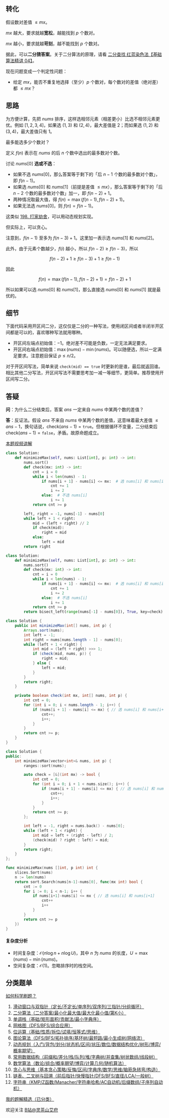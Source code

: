 ## 转化

假设数对差值 $\le \textit{mx}$。

$\textit{mx}$ 越大，要求就越**宽松**，越能找到 $p$ 个数对。

$\textit{mx}$ 越小，要求就越**苛刻**，越不能找到 $p$ 个数对。

据此，可以**二分猜答案**。关于二分算法的原理，请看 [二分查找 红蓝染色法【基础算法精讲 04】](https://www.bilibili.com/video/BV1AP41137w7/)。

现在问题变成一个判定性问题：

- 给定 $\textit{mx}$，能否不重复地选择（至少）$p$ 个数对，每个数对的差值（绝对差）都 $\le \textit{mx}$？

## 思路

为方便计算，先把 $\textit{nums}$ 排序，这样选相邻元素（相差更小）比选不相邻元素更优。例如 $[1,2,3,4]$，如果选 $(1,3)$ 和 $(2,4)$，最大差值是 $2$；而如果选 $(1,2)$ 和 $(3,4)$，最大差值只有 $1$。

最多能选多少个数对？

定义 $f(n)$ 表示在 $\textit{nums}$ 的后 $n$ 个数中选出的最多数对个数。

讨论 $\textit{nums}[0]$ **选或不选**：

- 如果不选 $\textit{nums}[0]$，那么答案等于剩下的「后 $n-1$ 个数的最多数对个数」，即 $f(n-1)$。
- 如果选 $\textit{nums}[0]$ 和 $\textit{nums}[1]$（前提是差值 $\le \textit{mx}$），那么答案等于剩下的「后 $n-2$ 个数的最多数对个数」加一，即 $f(n-2)+1$。
- 两种情况取最大值，得 $f(n) = \max(f(n-1), f(n-2)+1)$。
- 如果无法选 $\textit{nums}[0]$，则 $f(n) = f(n-1)$。

这类似 [198. 打家劫舍](https://leetcode.cn/problems/house-robber/)，可以用动态规划实现。

但实际上，可以贪心。

注意到，$f(n-1)$ 至多为 $f(n-3)+1$。这里加一表示选 $\textit{nums}[1]$ 和 $\textit{nums}[2]$。

此外，由于元素个数越少，$f(i)$ 越小，所以 $f(n-2)\ge f(n-3)$，所以 

$$
f(n-2)+1\ge f(n-3)+1 \ge f(n-1)
$$

因此

$$
f(n) = \max(f(n-1), f(n-2)+1) = f(n-2)+1
$$

所以如果可以选 $\textit{nums}[0]$ 和 $\textit{nums}[1]$，那么直接选 $\textit{nums}[0]$ 和 $\textit{nums}[1]$ 就是最优的。

## 细节

下面代码采用开区间二分，这仅仅是二分的一种写法，使用闭区间或者半闭半开区间都是可以的，喜欢哪种写法就用哪种。

- 开区间左端点初始值：$-1$。绝对差不可能是负数，一定无法满足要求。
- 开区间右端点初始值：$\max(\textit{nums}) - \min(\textit{nums})$。可以随便选，所以一定满足要求。注意题目保证 $p\le n/2$。

对于开区间写法，简单来说 `check(mid) == true` 时更新的是谁，最后就返回谁。相比其他二分写法，开区间写法不需要思考加一减一等细节，更简单。推荐使用开区间写二分。

## 答疑

**问**：为什么二分结束后，答案 $\textit{ans}$ 一定来自 $\textit{nums}$ 中某两个数的差值？

**答**：反证法。假设 $\textit{ans}$ 不来自 $\textit{nums}$ 中某两个数的差值，这意味着最大差值 $\le \textit{ans}-1$，换句话说，$\text{check}(\textit{ans}-1)=\texttt{true}$。但根据循环不变量，二分结束后 $\text{check}(\textit{ans}-1)=\texttt{false}$，矛盾。故原命题成立。

[本题视频讲解](https://www.bilibili.com/video/BV1iN411w7my/)

```py [sol-Python3]
class Solution:
    def minimizeMax(self, nums: List[int], p: int) -> int:
        nums.sort()
        def check(mx: int) -> int:
            cnt = i = 0
            while i < len(nums) - 1:
                if nums[i + 1] - nums[i] <= mx:  # 选 nums[i] 和 nums[i+1]
                    cnt += 1
                    i += 2
                else:  # 不选 nums[i]
                    i += 1
            return cnt >= p

        left, right = -1, nums[-1] - nums[0]
        while left + 1 < right:
            mid = (left + right) // 2
            if check(mid):
                right = mid
            else:
                left = mid
        return right
```

```py [sol-Python3 库函数]
class Solution:
    def minimizeMax(self, nums: List[int], p: int) -> int:
        nums.sort()
        def check(mx: int) -> int:
            cnt = i = 0
            while i < len(nums) - 1:
                if nums[i + 1] - nums[i] <= mx:  # 选 nums[i] 和 nums[i+1]
                    cnt += 1
                    i += 2
                else:  # 不选 nums[i]
                    i += 1
            return cnt >= p
        return bisect_left(range(nums[-1] - nums[0]), True, key=check)
```

```java [sol-Java]
class Solution {
    public int minimizeMax(int[] nums, int p) {
        Arrays.sort(nums);
        int left = -1;
        int right = nums[nums.length - 1] - nums[0];
        while (left + 1 < right) {
            int mid = (left + right) >>> 1;
            if (check(mid, nums, p)) {
                right = mid;
            } else {
                left = mid;
            }
        }
        return right;
    }

    private boolean check(int mx, int[] nums, int p) {
        int cnt = 0;
        for (int i = 0; i < nums.length - 1; i++) {
            if (nums[i + 1] - nums[i] <= mx) { // 选 nums[i] 和 nums[i+1]
                cnt++;
                i++;
            }
        }
        return cnt >= p;
    }
}
```

```cpp [sol-C++]
class Solution {
public:
    int minimizeMax(vector<int>& nums, int p) {
        ranges::sort(nums);

        auto check = [&](int mx) -> bool {
            int cnt = 0;
            for (int i = 0; i + 1 < nums.size(); i++) {
                if (nums[i + 1] - nums[i] <= mx) { // 选 nums[i] 和 nums[i+1]
                    cnt++;
                    i++;
                }
            }
            return cnt >= p;
        };

        int left = -1, right = nums.back() - nums[0];
        while (left + 1 < right) {
            int mid = left + (right - left) / 2;
            (check(mid) ? right : left) = mid;
        }
        return right;
    }
};
```

```go [sol-Go]
func minimizeMax(nums []int, p int) int {
    slices.Sort(nums)
    n := len(nums)
    return sort.Search(nums[n-1]-nums[0], func(mx int) bool {
        cnt := 0
        for i := 0; i < n-1; i++ {
            if nums[i+1]-nums[i] <= mx { // 选 nums[i] 和 nums[i+1]
                cnt++
                i++
            }
        }
        return cnt >= p
    })
}
```

#### 复杂度分析

- 时间复杂度：$\mathcal{O}(n\log n + n\log U)$，其中 $n$ 为 $\textit{nums}$ 的长度，$U=\max(\textit{nums})-\min(\textit{nums})$。
- 空间复杂度：$\mathcal{O}(1)$。忽略排序时的栈空间。

## 分类题单

[如何科学刷题？](https://leetcode.cn/circle/discuss/RvFUtj/)

1. [滑动窗口与双指针（定长/不定长/单序列/双序列/三指针/分组循环）](https://leetcode.cn/circle/discuss/0viNMK/)
2. [二分算法（二分答案/最小化最大值/最大化最小值/第K小）](https://leetcode.cn/circle/discuss/SqopEo/)
3. [单调栈（基础/矩形面积/贡献法/最小字典序）](https://leetcode.cn/circle/discuss/9oZFK9/)
4. [网格图（DFS/BFS/综合应用）](https://leetcode.cn/circle/discuss/YiXPXW/)
5. [位运算（基础/性质/拆位/试填/恒等式/思维）](https://leetcode.cn/circle/discuss/dHn9Vk/)
6. [图论算法（DFS/BFS/拓扑排序/基环树/最短路/最小生成树/网络流）](https://leetcode.cn/circle/discuss/01LUak/)
7. [动态规划（入门/背包/划分/状态机/区间/状压/数位/数据结构优化/树形/博弈/概率期望）](https://leetcode.cn/circle/discuss/tXLS3i/)
8. [常用数据结构（前缀和/差分/栈/队列/堆/字典树/并查集/树状数组/线段树）](https://leetcode.cn/circle/discuss/mOr1u6/)
9. [数学算法（数论/组合/概率期望/博弈/计算几何/随机算法）](https://leetcode.cn/circle/discuss/IYT3ss/)
10. [贪心与思维（基本贪心策略/反悔/区间/字典序/数学/思维/脑筋急转弯/构造）](https://leetcode.cn/circle/discuss/g6KTKL/)
11. [链表、二叉树与回溯（前后指针/快慢指针/DFS/BFS/直径/LCA/一般树）](https://leetcode.cn/circle/discuss/K0n2gO/)
12. [字符串（KMP/Z函数/Manacher/字符串哈希/AC自动机/后缀数组/子序列自动机）](https://leetcode.cn/circle/discuss/SJFwQI/)

[我的题解精选（已分类）](https://github.com/EndlessCheng/codeforces-go/blob/master/leetcode/SOLUTIONS.md)

欢迎关注 [B站@灵茶山艾府](https://space.bilibili.com/206214)
